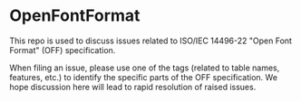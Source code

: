 # OpenFontFormat
This repo is used to discuss issues related to ISO/IEC 14496-22 "Open Font Format" (OFF) specification.

When filing an issue, please use one of the tags (related to table names, features, etc.) to identify the specific parts of the OFF specification. We hope discussion here will lead to rapid resolution of raised issues.

